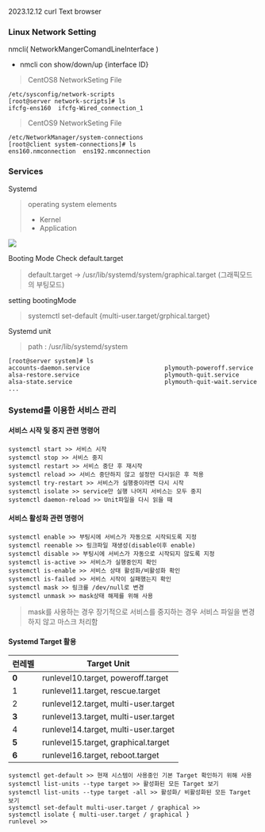 2023.12.12
curl Text browser
### Linux Network Setting
nmcli( NetworkMangerComandLineInterface )
- nmcli con show/down/up {interface ID}

> CentOS8 NetworkSeting File

    /etc/sysconfig/network-scripts
    [root@server network-scripts]# ls
    ifcfg-ens160  ifcfg-Wired_connection_1

> CentOS9 NetworkSeting File
 

    /etc/NetworkManager/system-connections
    [root@client system-connections]# ls
    ens160.nmconnection  ens192.nmconnection

### Services
Systemd 
> operating system elements
> - Kernel
> - Application

![](https://encrypted-tbn0.gstatic.com/images?q=tbn:ANd9GcQqX310aUqm3YgqtEU0kW4K03GdK-Ot9h7Xvw&usqp=CAU)

Booting Mode Check default.target
> default.target -> /usr/lib/systemd/system/graphical.target (그래픽모드의 부팅모드)

setting bootingMode 
> systemctl set-default {multi-user.target/grphical.target}

Systemd unit

> path : /usr/lib/systemd/system

    [root@server system]# ls
    accounts-daemon.service                     plymouth-poweroff.service
    alsa-restore.service                        plymouth-quit.service
    alsa-state.service                          plymouth-quit-wait.service
    ...

### Systemd를 이용한 서비스 관리
#### 서비스 시작 및 중지 관련 명령어
    systemctl start >> 서비스 시작
    systemctl stop >> 서비스 중지
    systemctl restart >> 서비스 중단 후 재시작
    systemctl reload >> 서비스 중단하지 않고 설정만 다시읽은 후 적용
    systemctl try-restart >> 서비스가 실행중이라면 다시 시작
    systemctl isolate >> service만 실행 나머지 서비스는 모두 중지
    systemctl daemon-reload >> Unit파일을 다시 읽을 때

#### 서비스 활성화 관련 명령어
    systemctl enable >> 부팅시에 서비스가 자동으로 시작되도록 지정
    systemctl reenable >> 링크파일 재생성(disable이후 enable)
    systemctl disable >> 부팅시에 서비스가 자동으로 시작되지 않도록 지정 
    systemctl is-active >> 서비스가 실행중인지 확인
    systemctl is-enable >> 서비스 상태 활성화/비활성화 확인
    systemctl is-failed >> 서비스 시작이 실패했는지 확인
    systemctl mask >> 링크를 /dev/null로 변경
    systemctl unmask >> mask상태 해제를 위해 사용
> mask를 사용하는 경우 장기적으로 서비스를 중지하는 경우 서비스 파일을 변경하지 않고 마스크 처리함

#### Systemd Target 활용
| 런레벨 | Target Unit  |
|--|--|
| <b>0</b> | runlevel10.target, poweroff.target |
| 1 | runlevel11.target, rescue.target |
| 2 | runlevel12.target, multi-user.target |
| <b>3</b> | runlevel13.target, multi-user.target |
| 4 | runlevel14.target, multi-user.target |
| <b>5</b> | runlevel15.target, graphical.target |
| <b>6</b> | runlevel16.target, reboot.target |

    systemctl get-default >> 현재 시스템이 사용중인 기본 Target 확인하기 위해 사용
    systemctl list-units --type target >> 활성화된 모든 Target 보기
    systemctl list-units --type target -all >> 활성화/ 비활성화된 모든 Target 보기
    systemctl set-default multi-user.target / graphical >> 
    systemctl isolate { multi-user.target / graphical }
    runlevel >>
<!--stackedit_data:
eyJoaXN0b3J5IjpbLTYyMTEzMDg1Niw4MTg1NzEyNzksMTk2MT
YxNzY3NywtOTI5NTY3MjU3LC05MzgyMzY1MzMsLTE4MDM2MzI5
NzUsLTI5MTQ5MzgzLDQ4NDU4MjA3NCwxMDkzOTcxMzQ3LC04MD
IzNjQyMDhdfQ==
-->